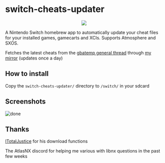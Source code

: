 # switch-cheats-updater
<p align="center">
<img src = "https://user-images.githubusercontent.com/61667930/78696328-916c2a00-78ff-11ea-95e4-f104e8428e64.jpg"\>
</p>

A Nintendo Switch homebrew app to automatically update your cheat files for your installed games, gamecarts and XCIs. Supports Atmosphere and SXOS.


Fetches the latest cheats from the [gbatemp general thread](https://gbatemp.net/download/cheat-codes-sxos-and-ams-main-cheat-file-updated.36311/updates) through [my mirror](https://github.com/HamletDuFromage/switch-cheats-db/releases) (updates once a day)

## How to install
Copy the `switch-cheats-updater/` directory to `/switch/` in your sdcard

## Screenshots
![done](https://user-images.githubusercontent.com/61667930/79019902-a6eb8900-7b77-11ea-8fc7-143374cecbe2.jpg)

## Thanks
[ITotalJustice](https://github.com/ITotalJustice) for his download functions

The AtlasNX discord for helping me various with libnx questions in the past few weeks
